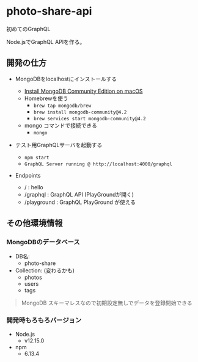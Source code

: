 # photo-share-api

初めてのGraphQL

Node.jsでGraphQL APIを作る。

## 開発の仕方

* MongoDBをlocalhostにインストールする
    * [Install MongoDB Community Edition on macOS](https://docs.mongodb.com/manual/tutorial/install-mongodb-on-os-x/)
    * Homebrewを使う
        * `brew tap mongodb/brew`
        * `brew install mongodb-community@4.2`
        * `brew services start mongodb-community@4.2`
    * mongo コマンドで接続できる
        * `mongo`
    

* テスト用GraphQLサーバを起動する
    * `npm start`
    * `GraphQL Server running @ http://localhost:4000/graphql`

* Endpoints
    * / : hello
    * /graphql : GraphQL API (PlayGroundが開く)
    * /playground : GraphQL PlayGround が使える
    
## その他環境情報

### MongoDBのデータベース
* DB名:
    * photo-share
* Collection: (変わるかも)
    * photos
    * users
    * tags
    
> MongoDB スキーマレスなので初期設定無しでデータを登録開始できる

### 開発時もろもろバージョン
* Node.js
    * v12.15.0
* npm
    * 6.13.4

